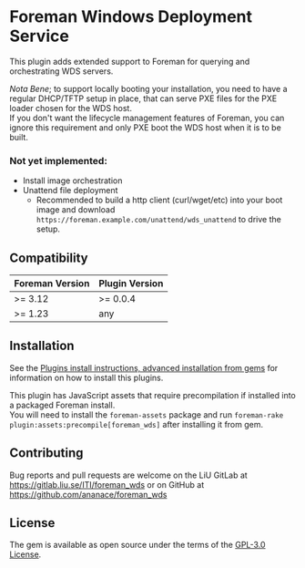 # Foreman Windows Deployment Service

This plugin adds extended support to Foreman for querying and orchestrating WDS servers.

*Nota Bene*; to support locally booting your installation, you need to have a regular DHCP/TFTP setup in place, that can serve PXE files for the PXE loader chosen for the WDS host.  
If you don't want the lifecycle management features of Foreman, you can ignore this requirement and only PXE boot the WDS host when it is to be built.

### Not yet implemented:

- Install image orchestration
- Unattend file deployment
  - Recommended to build a http client (curl/wget/etc) into your boot image and download `https://foreman.example.com/unattend/wds_unattend` to drive the setup.

## Compatibility

| Foreman Version | Plugin Version |
| --------------- | -------------- |
| >= 3.12         | >= 0.0.4       |
| >= 1.23         | any            |

## Installation

See the [Plugins install instructions, advanced installation from gems](https://theforeman.org/plugins/#2.3AdvancedInstallationfromGems) for information on how to install this plugins.

This plugin has JavaScript assets that require precompilation if installed into a packaged Foreman install.  
You will need to install the `foreman-assets` package and run `foreman-rake plugin:assets:precompile[foreman_wds]` after installing it from gem.

## Contributing

Bug reports and pull requests are welcome on the LiU GitLab at https://gitlab.liu.se/ITI/foreman_wds or on GitHub at https://github.com/ananace/foreman_wds

## License

The gem is available as open source under the terms of the [GPL-3.0 License](https://opensource.org/licenses/GPL-3.0).
